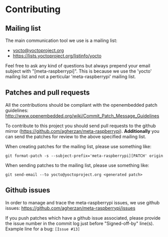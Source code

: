 # Contributing

## Mailing list

The main communication tool we use is a mailing list:
* <yocto@yoctoproject.org>
* <https://lists.yoctoproject.org/listinfo/yocto>

Feel free to ask any kind of questions but always prepend your email subject
with "[meta-raspberrypi]". This is because we use the 'yocto' mailing list and
not a perticular 'meta-raspberrypi' mailing list.

## Patches and pull requests

All the contributions should be compliant with the openembedded patch
guidelines: <http://www.openembedded.org/wiki/Commit_Patch_Message_Guidelines>

To contribute to this project you should send pull requests to the github mirror
(<https://github.com/agherzan/meta-raspberrypi>). **Additionally** you can send
the patches for review to the above specified mailing list.

When creating patches for the mailing list, please use something like:

    git format-patch -s --subject-prefix='meta-raspberrypi][PATCH' origin

When sending patches to the mailing list, please use something like:

    git send-email --to yocto@yoctoproject.org <generated patch>

## Github issues

In order to manage and trace the meta-raspberrypi issues, we use github issues:
<https://github.com/agherzan/meta-raspberrypi/issues>

If you push patches which have a github issue associated, please provide the
issue number in the commit log just before "Signed-off-by" line(s). Example line
for a bug:
`[Issue #13]`
